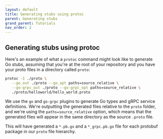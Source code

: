```yaml
---
layout: default
title: Generating stubs using protoc
parent: Generating stubs
grand_parent: Tutorials
nav_order: 2
---
```


## Generating stubs using protoc

Here's an example of what a `protoc` command might look like to generate Go stubs, assuming that you're at the root of your repository and you have your proto files in a directory called `proto`:

```sh
protoc -I ./proto \
   --go_out ./proto --go_opt paths=source_relative \
   --go-grpc_out ./proto --go-grpc_opt paths=source_relative \
   ./proto/helloworld/hello_world.proto
```

We use the `go` and `go-grpc` plugins to generate Go types and gRPC service definitions. We're outputting the generated files relative to the `proto` folder, and we're using the `paths=source_relative` option, which means that the generated files will appear in the same directory as the source `.proto` file.

This will have generated a `*.pb.go` and a `*_grpc.pb.go` file for each protobuf package in our `proto` file hierarchy.

